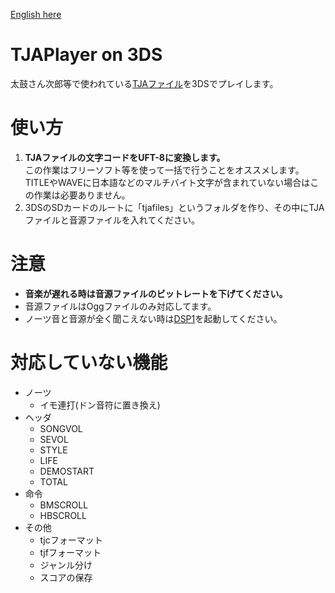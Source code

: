 [English here](Description.md)

# TJAPlayer on 3DS

太鼓さん次郎等で使われている[TJAファイル](https://wikiwiki.jp/jiro/%E5%A4%AA%E9%BC%93%E3%81%95%E3%82%93%E6%AC%A1%E9%83%8E#h2_content_1_8)を3DSでプレイします。

# 使い方

1. **TJAファイルの文字コードをUFT-8に変換します。**<br>この作業はフリーソフト等を使って一括で行うことをオススメします。<br>TITLEやWAVEに日本語などのマルチバイト文字が含まれていない場合はこの作業は必要ありません。
2. 3DSのSDカードのルートに「tjafiles」というフォルダを作り、その中にTJAファイルと音源ファイルを入れてください。

# 注意

- **音楽が遅れる時は音源ファイルのビットレートを下げてください。**
- 音源ファイルはOggファイルのみ対応してます。
- ノーツ音と音源が全く聞こえない時は[DSP1](https://github.com/zoogie/DSP1/releases)を起動してください。

# 対応していない機能

- ノーツ
  - イモ連打(ドン音符に置き換え)
- ヘッダ
  - SONGVOL
  - SEVOL
  - STYLE
  - LIFE
  - DEMOSTART
  - TOTAL
- 命令
  - BMSCROLL
  - HBSCROLL
- その他
  - tjcフォーマット
  - tjfフォーマット
  - ジャンル分け
  - スコアの保存